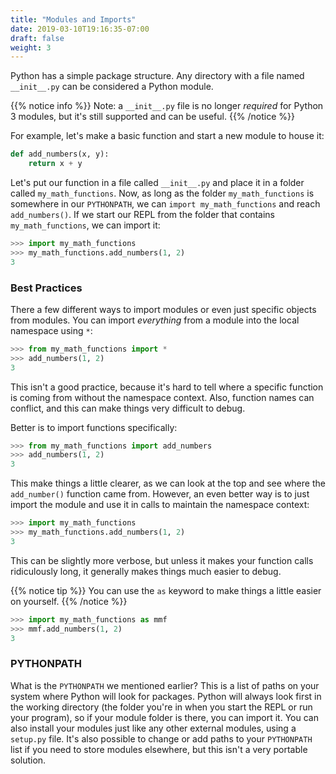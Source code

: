 ```yaml
---
title: "Modules and Imports"
date: 2019-03-10T19:16:35-07:00
draft: false
weight: 3
---
```


Python has a simple package structure. Any directory with a file named `__init__.py` can be considered a Python module.

{{% notice info %}}
Note: a `__init__.py` file is no longer *required* for Python 3 modules, but it's still supported and can be useful.
{{% /notice %}}

For example, let's make a basic function and start a new module to house it:

```python
def add_numbers(x, y):
    return x + y
```

Let's put our function in a file called `__init__.py` and place it in a folder called `my_math_functions`. Now, as long as the folder `my_math_functions` is somewhere in our `PYTHONPATH`, we can `import my_math_functions` and reach `add_numbers()`. If we start our REPL from the folder that contains `my_math_functions`, we can import it:

```python
>>> import my_math_functions
>>> my_math_functions.add_numbers(1, 2)
3
```

### Best Practices

There a few different ways to import modules or even just specific objects from modules. You can import *everything* from a module into the local namespace using `*`:

```python
>>> from my_math_functions import *
>>> add_numbers(1, 2)
3
```

This isn't a good practice, because it's hard to tell where a specific function is coming from without the namespace context. Also, function names can conflict, and this can make things very difficult to debug.

Better is to import functions specifically:

```python
>>> from my_math_functions import add_numbers
>>> add_numbers(1, 2)
3
```

This make things a little clearer, as we can look at the top and see where the `add_number()` function came from. However, an even better way is to just import the module and use it in calls to maintain the namespace context:

```python
>>> import my_math_functions
>>> my_math_functions.add_numbers(1, 2)
3
```

This can be slightly more verbose, but unless it makes your function calls ridiculously long, it generally makes things much easier to debug.

{{% notice tip %}}
You can use the `as` keyword to make things a little easier on yourself.
{{% /notice %}}

```python
>>> import my_math_functions as mmf
>>> mmf.add_numbers(1, 2)
3
```

### PYTHONPATH

What is the `PYTHONPATH` we mentioned earlier? This is a list of paths on your system where Python will look for packages. Python will always look first in the working directory (the folder you're in when you start the REPL or run your program), so if your module folder is there, you can import it. You can also install your modules just like any other external modules, using a `setup.py` file. It's also possible to change or add paths to your `PYTHONPATH` list if you need to store modules elsewhere, but this isn't a very portable solution.